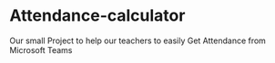 # Attendance-calculator
Our small Project to help our teachers to easily Get Attendance from Microsoft Teams 
